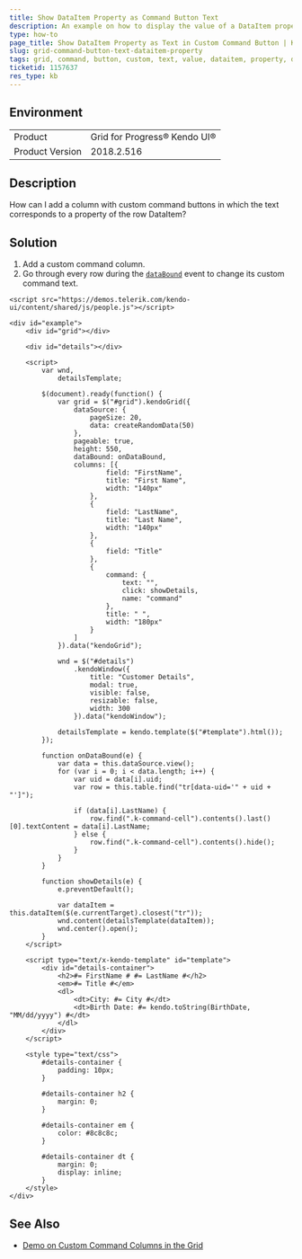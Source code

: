 ```yaml
---
title: Show DataItem Property as Command Button Text
description: An example on how to display the value of a DataItem property in a custom command button of the Kendo UI Grid.
type: how-to
page_title: Show DataItem Property as Text in Custom Command Button | Kendo UI Grid for jQuery
slug: grid-command-button-text-dataitem-property
tags: grid, command, button, custom, text, value, dataitem, property, data, item
ticketid: 1157637
res_type: kb
---
```


## Environment

<table>
 <tr>
  <td>Product</td>
  <td>Grid for Progress® Kendo UI®</td>
 </tr>
 <tr>
	 <td>Product Version</td>
	 <td>2018.2.516</td>
 </tr>
</table>


## Description

How can I add a column with custom command buttons in which the text corresponds to a property of the row DataItem?

## Solution

1. Add a custom command column.
1. Go through every row during the [`dataBound`](https://docs.telerik.com/kendo-ui/api/javascript/ui/grid/events/databound) event to change its custom command text.

```dojo
<script src="https://demos.telerik.com/kendo-ui/content/shared/js/people.js"></script>

<div id="example">
    <div id="grid"></div>

    <div id="details"></div>

    <script>
        var wnd,
            detailsTemplate;

        $(document).ready(function() {
            var grid = $("#grid").kendoGrid({
                dataSource: {
                    pageSize: 20,
                    data: createRandomData(50)
                },
                pageable: true,
                height: 550,
                dataBound: onDataBound,
                columns: [{
                        field: "FirstName",
                        title: "First Name",
                        width: "140px"
                    },
                    {
                        field: "LastName",
                        title: "Last Name",
                        width: "140px"
                    },
                    {
                        field: "Title"
                    },
                    {
                        command: {
                            text: "",
                            click: showDetails,
                            name: "command"
                        },
                        title: " ",
                        width: "180px"
                    }
                ]
            }).data("kendoGrid");

            wnd = $("#details")
                .kendoWindow({
                    title: "Customer Details",
                    modal: true,
                    visible: false,
                    resizable: false,
                    width: 300
                }).data("kendoWindow");

            detailsTemplate = kendo.template($("#template").html());
        });

        function onDataBound(e) {
            var data = this.dataSource.view();
            for (var i = 0; i < data.length; i++) {
                var uid = data[i].uid;
                var row = this.table.find("tr[data-uid='" + uid + "']");

                if (data[i].LastName) {
                    row.find(".k-command-cell").contents().last()[0].textContent = data[i].LastName;
                } else {
                    row.find(".k-command-cell").contents().hide();
                }
            }
        }

        function showDetails(e) {
            e.preventDefault();

            var dataItem = this.dataItem($(e.currentTarget).closest("tr"));
            wnd.content(detailsTemplate(dataItem));
            wnd.center().open();
        }
    </script>

    <script type="text/x-kendo-template" id="template">
        <div id="details-container">
            <h2>#= FirstName # #= LastName #</h2>
            <em>#= Title #</em>
            <dl>
                <dt>City: #= City #</dt>
                <dt>Birth Date: #= kendo.toString(BirthDate, "MM/dd/yyyy") #</dt>
            </dl>
        </div>
    </script>

    <style type="text/css">
        #details-container {
            padding: 10px;
        }

        #details-container h2 {
            margin: 0;
        }

        #details-container em {
            color: #8c8c8c;
        }

        #details-container dt {
            margin: 0;
            display: inline;
        }
    </style>
</div>
```

## See Also

* [Demo on Custom Command Columns in the Grid](https://demos.telerik.com/kendo-ui/grid/custom-command)
